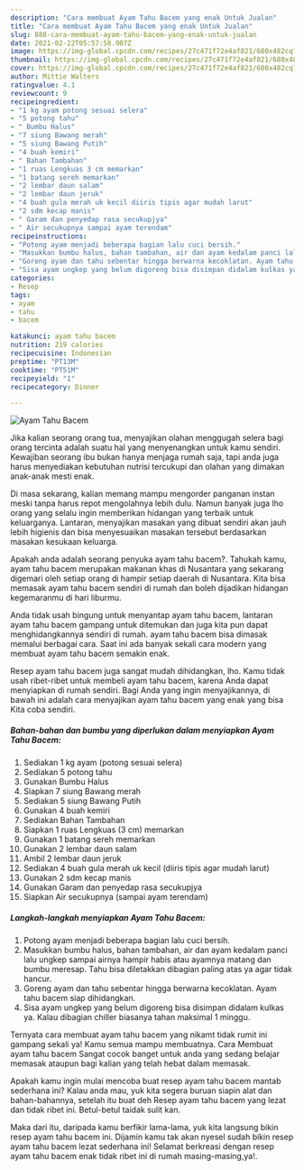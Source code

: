 ```yaml
---
description: "Cara membuat Ayam Tahu Bacem yang enak Untuk Jualan"
title: "Cara membuat Ayam Tahu Bacem yang enak Untuk Jualan"
slug: 888-cara-membuat-ayam-tahu-bacem-yang-enak-untuk-jualan
date: 2021-02-22T05:57:58.907Z
image: https://img-global.cpcdn.com/recipes/27c471f72e4af821/680x482cq70/ayam-tahu-bacem-foto-resep-utama.jpg
thumbnail: https://img-global.cpcdn.com/recipes/27c471f72e4af821/680x482cq70/ayam-tahu-bacem-foto-resep-utama.jpg
cover: https://img-global.cpcdn.com/recipes/27c471f72e4af821/680x482cq70/ayam-tahu-bacem-foto-resep-utama.jpg
author: Mittie Walters
ratingvalue: 4.1
reviewcount: 9
recipeingredient:
- "1 kg ayam potong sesuai selera"
- "5 potong tahu"
- " Bumbu Halus"
- "7 siung Bawang merah"
- "5 siung Bawang Putih"
- "4 buah kemiri"
- " Bahan Tambahan"
- "1 ruas Lengkuas 3 cm memarkan"
- "1 batang sereh memarkan"
- "2 lembar daun salam"
- "2 lembar daun jeruk"
- "4 buah gula merah uk kecil diiris tipis agar mudah larut"
- "2 sdm kecap manis"
- " Garam dan penyedap rasa secukupjya"
- " Air secukupnya sampai ayam terendam"
recipeinstructions:
- "Potong ayam menjadi beberapa bagian lalu cuci bersih."
- "Masukkan bumbu halus, bahan tambahan, air dan ayam kedalam panci lalu ungkep sampai airnya hampir habis atau ayamnya matang dan bumbu meresap. Tahu bisa diletakkan dibagian paling atas ya agar tidak hancur."
- "Goreng ayam dan tahu sebentar hingga berwarna kecoklatan. Ayam tahu bacem siap dihidangkan."
- "Sisa ayam ungkep yang belum digoreng bisa disimpan didalam kulkas ya. Kalau dibagian chiller biasanya tahan maksimal 1 minggu."
categories:
- Resep
tags:
- ayam
- tahu
- bacem

katakunci: ayam tahu bacem 
nutrition: 219 calories
recipecuisine: Indonesian
preptime: "PT13M"
cooktime: "PT51M"
recipeyield: "1"
recipecategory: Dinner

---
```



![Ayam Tahu Bacem](https://img-global.cpcdn.com/recipes/27c471f72e4af821/680x482cq70/ayam-tahu-bacem-foto-resep-utama.jpg)

Jika kalian seorang orang tua, menyajikan olahan menggugah selera bagi orang tercinta adalah suatu hal yang menyenangkan untuk kamu sendiri. Kewajiban seorang ibu bukan hanya menjaga rumah saja, tapi anda juga harus menyediakan kebutuhan nutrisi tercukupi dan olahan yang dimakan anak-anak mesti enak.

Di masa  sekarang, kalian memang mampu mengorder panganan instan meski tanpa harus repot mengolahnya lebih dulu. Namun banyak juga lho orang yang selalu ingin memberikan hidangan yang terbaik untuk keluarganya. Lantaran, menyajikan masakan yang dibuat sendiri akan jauh lebih higienis dan bisa menyesuaikan masakan tersebut berdasarkan masakan kesukaan keluarga. 



Apakah anda adalah seorang penyuka ayam tahu bacem?. Tahukah kamu, ayam tahu bacem merupakan makanan khas di Nusantara yang sekarang digemari oleh setiap orang di hampir setiap daerah di Nusantara. Kita bisa memasak ayam tahu bacem sendiri di rumah dan boleh dijadikan hidangan kegemaranmu di hari liburmu.

Anda tidak usah bingung untuk menyantap ayam tahu bacem, lantaran ayam tahu bacem gampang untuk ditemukan dan juga kita pun dapat menghidangkannya sendiri di rumah. ayam tahu bacem bisa dimasak memalui berbagai cara. Saat ini ada banyak sekali cara modern yang membuat ayam tahu bacem semakin enak.

Resep ayam tahu bacem juga sangat mudah dihidangkan, lho. Kamu tidak usah ribet-ribet untuk membeli ayam tahu bacem, karena Anda dapat menyiapkan di rumah sendiri. Bagi Anda yang ingin menyajikannya, di bawah ini adalah cara menyajikan ayam tahu bacem yang enak yang bisa Kita coba sendiri.

<!--inarticleads1-->

##### Bahan-bahan dan bumbu yang diperlukan dalam menyiapkan Ayam Tahu Bacem:

1. Sediakan 1 kg ayam (potong sesuai selera)
1. Sediakan 5 potong tahu
1. Gunakan  Bumbu Halus
1. Siapkan 7 siung Bawang merah
1. Sediakan 5 siung Bawang Putih
1. Gunakan 4 buah kemiri
1. Sediakan  Bahan Tambahan
1. Siapkan 1 ruas Lengkuas (3 cm) memarkan
1. Gunakan 1 batang sereh memarkan
1. Gunakan 2 lembar daun salam
1. Ambil 2 lembar daun jeruk
1. Sediakan 4 buah gula merah uk kecil (diiris tipis agar mudah larut)
1. Gunakan 2 sdm kecap manis
1. Gunakan  Garam dan penyedap rasa secukupjya
1. Siapkan  Air secukupnya (sampai ayam terendam)




<!--inarticleads2-->

##### Langkah-langkah menyiapkan Ayam Tahu Bacem:

1. Potong ayam menjadi beberapa bagian lalu cuci bersih.
1. Masukkan bumbu halus, bahan tambahan, air dan ayam kedalam panci lalu ungkep sampai airnya hampir habis atau ayamnya matang dan bumbu meresap. Tahu bisa diletakkan dibagian paling atas ya agar tidak hancur.
1. Goreng ayam dan tahu sebentar hingga berwarna kecoklatan. Ayam tahu bacem siap dihidangkan.
1. Sisa ayam ungkep yang belum digoreng bisa disimpan didalam kulkas ya. Kalau dibagian chiller biasanya tahan maksimal 1 minggu.




Ternyata cara membuat ayam tahu bacem yang nikamt tidak rumit ini gampang sekali ya! Kamu semua mampu membuatnya. Cara Membuat ayam tahu bacem Sangat cocok banget untuk anda yang sedang belajar memasak ataupun bagi kalian yang telah hebat dalam memasak.

Apakah kamu ingin mulai mencoba buat resep ayam tahu bacem mantab sederhana ini? Kalau anda mau, yuk kita segera buruan siapin alat dan bahan-bahannya, setelah itu buat deh Resep ayam tahu bacem yang lezat dan tidak ribet ini. Betul-betul taidak sulit kan. 

Maka dari itu, daripada kamu berfikir lama-lama, yuk kita langsung bikin resep ayam tahu bacem ini. Dijamin kamu tak akan nyesel sudah bikin resep ayam tahu bacem lezat sederhana ini! Selamat berkreasi dengan resep ayam tahu bacem enak tidak ribet ini di rumah masing-masing,ya!.

